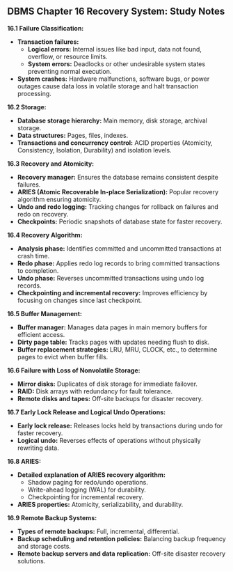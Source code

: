 ## DBMS Chapter 16 Recovery System: Study Notes

**16.1 Failure Classification:**

* **Transaction failures:**
    * **Logical errors:** Internal issues like bad input, data not found, overflow, or resource limits.
    * **System errors:** Deadlocks or other undesirable system states preventing normal execution.
* **System crashes:** Hardware malfunctions, software bugs, or power outages cause data loss in volatile storage and halt transaction processing.

**16.2 Storage:**

* **Database storage hierarchy:** Main memory, disk storage, archival storage.
* **Data structures:** Pages, files, indexes.
* **Transactions and concurrency control:** ACID properties (Atomicity, Consistency, Isolation, Durability) and isolation levels.

**16.3 Recovery and Atomicity:**

* **Recovery manager:** Ensures the database remains consistent despite failures.
* **ARIES (Atomic Recoverable In-place Serialization):** Popular recovery algorithm ensuring atomicity.
* **Undo and redo logging:** Tracking changes for rollback on failures and redo on recovery.
* **Checkpoints:** Periodic snapshots of database state for faster recovery.

**16.4 Recovery Algorithm:**

* **Analysis phase:** Identifies committed and uncommitted transactions at crash time.
* **Redo phase:** Applies redo log records to bring committed transactions to completion.
* **Undo phase:** Reverses uncommitted transactions using undo log records.
* **Checkpointing and incremental recovery:** Improves efficiency by focusing on changes since last checkpoint.

**16.5 Buffer Management:**

* **Buffer manager:** Manages data pages in main memory buffers for efficient access.
* **Dirty page table:** Tracks pages with updates needing flush to disk.
* **Buffer replacement strategies:** LRU, MRU, CLOCK, etc., to determine pages to evict when buffer fills.

**16.6 Failure with Loss of Nonvolatile Storage:**

* **Mirror disks:** Duplicates of disk storage for immediate failover.
* **RAID:** Disk arrays with redundancy for fault tolerance.
* **Remote disks and tapes:** Off-site backups for disaster recovery.

**16.7 Early Lock Release and Logical Undo Operations:**

* **Early lock release:** Releases locks held by transactions during undo for faster recovery.
* **Logical undo:** Reverses effects of operations without physically rewriting data.

**16.8 ARIES:**

* **Detailed explanation of ARIES recovery algorithm:**
    * Shadow paging for redo/undo operations.
    * Write-ahead logging (WAL) for durability.
    * Checkpointing for incremental recovery.
* **ARIES properties:** Atomicity, serializability, and durability.

**16.9 Remote Backup Systems:**

* **Types of remote backups:** Full, incremental, differential.
* **Backup scheduling and retention policies:** Balancing backup frequency and storage costs.
* **Remote backup servers and data replication:** Off-site disaster recovery solutions.